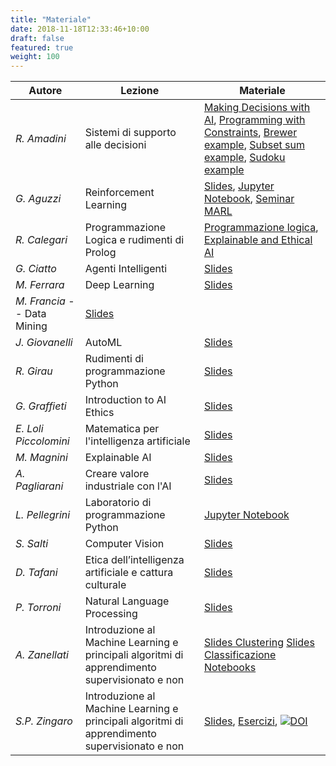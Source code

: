 ```yaml
---
title: "Materiale"
date: 2018-11-18T12:33:46+10:00
draft: false
featured: true
weight: 100
---
```



| Autore | Lezione | Materiale | 
|---|---|---|
| *R. Amadini* | Sistemi di supporto alle decisioni | [Making Decisions with AI](/amadini-constraints.pdf), [Programming with Constraints](/amadini-minizinc.pdf), [Brewer example](/amadini-brewer.mzn), [Subset sum example](/amadini-subset-sum.mzn), [Sudoku example](/amadini-sudoku.mzn) |
| *G. Aguzzi* | Reinforcement Learning | [Slides](/aguzzi.pdf), [Jupyter Notebook](https://github.com/cric96/intro-reinforcement-learning-python), [Seminar MARL](/aguzzi-intro-marl) |
| *R. Calegari* | Programmazione Logica e rudimenti di Prolog | [Programmazione logica](/calegari-prolog.pdf), [Explainable and Ethical AI](/calegari-xeai.pdf) |
| *G. Ciatto* | Agenti Intelligenti | [Slides](/ciatto.pdf) |
| *M. Ferrara* | Deep Learning | [Slides](/ferrara.pdf) |
| *M. Francia* -- Data Mining | [Slides](/francia.pdf) |
| *J. Giovanelli* | AutoML | [Slides](/giovanelli.pdf) |
| *R. Girau* | Rudimenti di programmazione Python | [Slides](/girau.pdf) |
| *G. Graffieti* | Introduction to AI Ethics | [Slides](/graffieti.pdf) |
| *E. Loli Piccolomini* | Matematica per l'intelligenza artificiale | [Slides](/piccolomini.pdf) |
| *M. Magnini* | Explainable AI | [Slides](/magnini.pdf) |
| *A. Pagliarani* | Creare valore industriale con l'AI | [Slides](/pagliarani.pdf) |
| *L. Pellegrini* | Laboratorio di programmazione Python | [Jupyter Notebook](/pellegrini-lab_notebooks.zip) |
| *S. Salti* | Computer Vision |  [Slides](/salti.pdf) |
| *D. Tafani* | Etica dell’intelligenza artificiale e cattura culturale | [Slides](/tafani.pdf) |
| *P. Torroni* | Natural Language Processing | [Slides](/torroni.pdf) |
| *A. Zanellati* | Introduzione al Machine Learning e principali algoritmi di apprendimento supervisionato e non | [Slides Clustering](/zanellati_clustering.pdf) [Slides Classificazione](/zanellati_classificazione.pdf) [Notebooks](/zanellati.tar.gz) |
| *S.P. Zingaro* | Introduzione al Machine Learning e principali algoritmi di apprendimento supervisionato e non | [Slides](/zingaro.pdf), [Esercizi](https://github.com/lozingaro/asai-er-ml), [![DOI](https://zenodo.org/badge/DOI/10.5281/zenodo.8189794.svg)](https://doi.org/10.5281/zenodo.8189794) |

<!-- 
| Mercoledì 19 Luglio  Pausa pranzo  
-->

